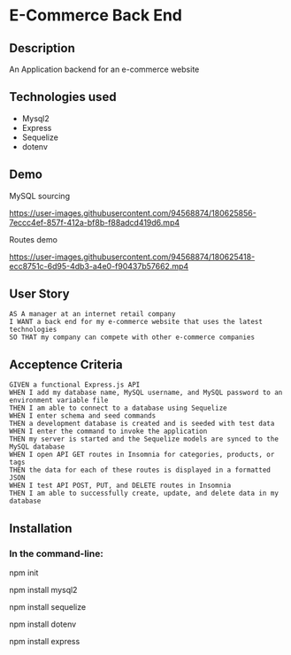 # E-Commerce Back End

## Description

An Application backend for an e-commerce website

## Technologies used 

-   Mysql2
-   Express
-   Sequelize
-   dotenv

## Demo

MySQL sourcing

https://user-images.githubusercontent.com/94568874/180625856-7eccc4ef-857f-412a-bf8b-f88adcd419d6.mp4

Routes demo

https://user-images.githubusercontent.com/94568874/180625418-ecc8751c-6d95-4db3-a4e0-f90437b57662.mp4


## User Story
```
AS A manager at an internet retail company
I WANT a back end for my e-commerce website that uses the latest technologies
SO THAT my company can compete with other e-commerce companies
```


## Acceptence Criteria

```
GIVEN a functional Express.js API
WHEN I add my database name, MySQL username, and MySQL password to an environment variable file
THEN I am able to connect to a database using Sequelize
WHEN I enter schema and seed commands
THEN a development database is created and is seeded with test data
WHEN I enter the command to invoke the application
THEN my server is started and the Sequelize models are synced to the MySQL database
WHEN I open API GET routes in Insomnia for categories, products, or tags
THEN the data for each of these routes is displayed in a formatted JSON
WHEN I test API POST, PUT, and DELETE routes in Insomnia
THEN I am able to successfully create, update, and delete data in my database

```


## Installation
### In the command-line:

npm init

npm install mysql2

npm install sequelize

npm install dotenv

npm install express
